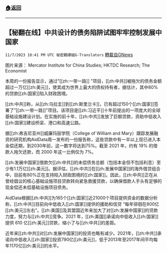 ###  [:house:返回](README.md)
---


## 【秘翻在线】中共设计的债务陷阱试图牢牢控制发展中国家
`11/7/2023 10:41 PM UTC 秘密翻譯組G-Translators` [轉載自GNews](https://gnews.org/articles/1938953)

图片来源： Mercator Institute for China Studies; HKTDC Research; The Economist

本周的一份报告显示，通过"[[zh:一带一路]] "项目，[[zh:中共]]被拖欠的债务金额超过一万亿[[zh:美元]]，使其成为世界上最大的债权持有者，据估计，其中80%的贷款[[zh:国家]]陷入财政困境。

[[zh:中共]]称，从[[zh:乌拉圭]]到[[zh:斯里兰卡]]，已有超过150个[[zh:国家]]签署了”[[zh:一带一路]]"项目。该项目是[[zh:习近平]]十年前提出的一项庞大的全球基础设施建设计划。在实施的前十年，[[zh:中共]]发放了巨额贷款，资助中低收入[[zh:国家]]建设桥梁、港口和高速公路。

据[[zh:弗吉尼亚州]]威廉玛丽学院（College of William and Mary）跟踪发展融资的研究机构AidData周一发布的一份报告称，这些贷款中有一半以上现已进入本金偿还期，到2030年前，这一数字将达到75%。截至 2021 年，约有 19% 的借款人拖欠还款，而 2000 年这一比例仅为 7%。

[[zh:发展中国家]]借款欠[[zh:中共]]的未偿债务总额（包括本金但不包括利息）至少有1.1万亿[[zh:美元]]。据评估，[[zh:中共]]在[[zh:发展中国家]]的海外借贷组合中，目前有80%正在支持陷入财政困境的[[zh:国家]]。因此，[[zh:中共]]正在从曾经倡议的核心基础设施项目贷款转向紧急救援贷款，以确保借款人手头有足够的现金偿还未偿基础设施项目债务。

AidData根据[[zh:中共]]为165个[[zh:国家]]近21000个项目提供资金的数据分析称，[[zh:中共]]目前向中低收入[[zh:国家]]提供的援助和信贷 “每年徘徊在800亿[[zh:美元]]左右”。[[zh:美国]]及其盟国近年来加大了对[[zh:发展中国家]]的贷款力度，努力与[[zh:中共]]竞争。2021 年，[[zh:美国]]承诺向中低收入[[zh:国家]]提供 610 亿[[zh:美元]]贷款，缩小了与[[zh:中共]]的差距。

近年来[[zh:中共]]对[[zh:发展中国家]]的投资也略有减少。2021年，[[zh:中共]]承诺向中低收入[[zh:国家]]投资790亿[[zh:美元]]，低于2013年至2017年间平均每年1170亿[[zh:美元]]的水平。
